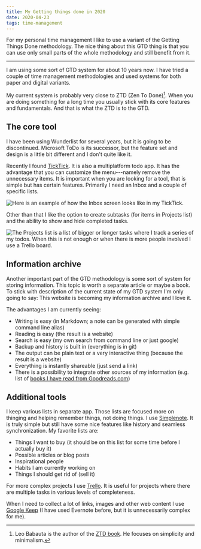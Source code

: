 ```yaml
---
title: My Getting things done in 2020
date: 2020-04-23
tags: time-management
---
```


For my personal time management I like to use a variant of the Getting Things
Done methodology. The nice thing about this GTD thing is that you can use only
small parts of the whole methodology and still benefit from it.

---

I am using some sort of GTD system for about 10 years now. I have tried a couple
of time management methodologies and used systems for both paper and digital
variants.

My current system is probably very close to ZTD (Zen To Done)[^ztd]. When you
are doing something for a long time you usually stick with its core features and
fundamentals. And that is what the ZTD is to the GTD.

[^ztd]: Leo Babauta is the author of the [ZTD book](https://www.goodreads.com/book/show/6056601-zen-to-done). He focuses on simplicity and minimalism.

## The core tool

I have been using Wunderlist for several years, but it is going to be discontinued. Microsoft ToDo is its successor, but the feature set and design is a little bit different and I don't quite like it.

Recently I found [TickTick](https://ticktick.com/). It is also a multiplatform todo
app. It has the advantage that you can customize the menu---namely remove the unnecessary items. It is important when you are looking for a tool, that is simple but has certain features. Primarily I need an Inbox and a couple of specific lists.

![Here is an example of how the Inbox screen looks like in my TickTick.](/img/gtd-inbox.png)

Other than that I like the option to create subtasks (for items in Projects list) and the ability to show and hide completed tasks.

![The Projects list is a list of bigger or longer tasks where I track a series of my todos. When this is not enough or when there is more people involved I use a Trello board.](/img/gtd-projects.png)

## Information archive

Another important part of the GTD methodology is some sort of system for storing information. This topic is worth a separate article or maybe a book. To stick with description of the current state of my GTD system I'm only going to say: This website is becoming my information archive and I love it.

The advantages I am currently seeing:

- Writing is easy (in Markdown; a note can be generated with simple command line alias)
- Reading is easy (the result is a website)
- Search is easy (my own search from command line or just google)
- Backup and history is built in (everything is in git)
- The output can be plain text or a very interactive thing (because the result is a website)
- Everything is instantly shareable (just send a link)
- There is a possibility to integrate other sources of my information (e.g. list of [books I have read from Goodreads.com](/reading/))

## Additional tools

I keep various lists in separate app. Those lists are focused more on thinging and helping remember things, not doing things. I use [Simplenote](https://simplenote.com/). It is truly simple but still have some nice features like history and seamless synchronization. My favorite lists are:

- Things I want to buy (it should be on this list for some time before I
  actually buy it)
- Possible articles or blog posts
- Inspirational people
- Habits I am currently working on
- Things I should get rid of (sell it)

For more complex projects I use [Trello](https://trello.com/). It is useful for
projects where there are multiple tasks in various levels of completeness.

When I need to collect a lot of links, images and other web content I use
[Google Keep](https://keep.google.com/) (I have used Evernote before, but it is
unnecessarily complex for me).
